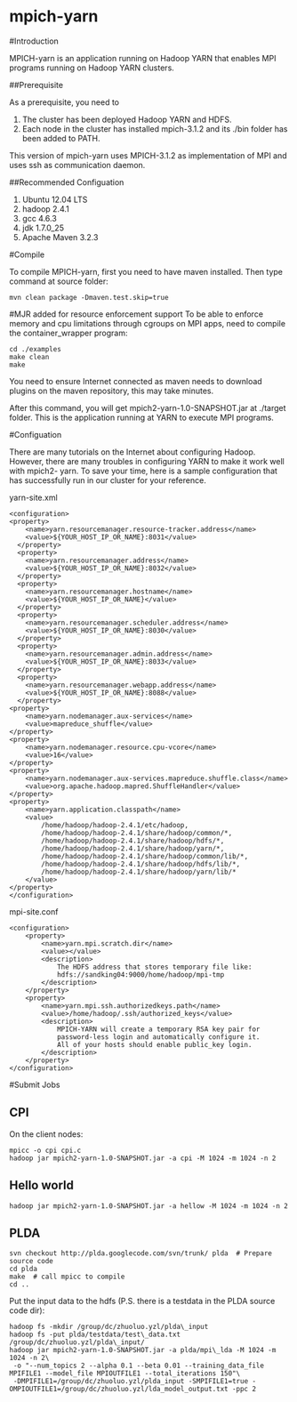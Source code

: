 mpich-yarn
===========
#Introduction

MPICH-yarn is an application running on Hadoop YARN that enables
MPI programs running on Hadoop YARN clusters. 

##Prerequisite

As a prerequisite, you need to

1. The cluster has been deployed Hadoop YARN and HDFS.
2. Each node in the cluster has installed mpich-3.1.2 and its ./bin
folder has been added to PATH.

This version of mpich-yarn uses MPICH-3.1.2 as implementation of MPI
and uses ssh as communication daemon.

##Recommended Configuation

1. Ubuntu 12.04 LTS
2. hadoop 2.4.1
3. gcc 4.6.3
4. jdk 1.7.0_25
5. Apache Maven 3.2.3

#Compile

To compile MPICH-yarn, first you need to have maven installed. Then 
type command at source folder:

	mvn clean package -Dmaven.test.skip=true

#MJR added for resource enforcement support
	To be able to enforce memory and cpu limitations through cgroups on MPI apps,
	need to compile the container_wrapper program:

	cd ./examples
	make clean
	make
	
You need to ensure Internet connected as maven needs to download plugins
on the maven repository, this may take minutes.

After this command, you will get mpich2-yarn-1.0-SNAPSHOT.jar at
./target folder. This is the application running at YARN to execute
MPI programs.

#Configuation

There are many tutorials on the Internet about configuring Hadoop. However,
there are many troubles in configuring YARN to make it work well with mpich2-
yarn. To save your time, here is a sample configuration that has successfully
run in our cluster for your reference.

yarn-site.xml

	<configuration>
	<property>
	    <name>yarn.resourcemanager.resource-tracker.address</name>
	    <value>${YOUR_HOST_IP_OR_NAME}:8031</value>
	  </property>
	  <property>
	    <name>yarn.resourcemanager.address</name>
	    <value>${YOUR_HOST_IP_OR_NAME}:8032</value>
	  </property>
	  <property>
	    <name>yarn.resourcemanager.hostname</name>
	    <value>${YOUR_HOST_IP_OR_NAME}</value>
	  </property>
	  <property>
	    <name>yarn.resourcemanager.scheduler.address</name>
	    <value>${YOUR_HOST_IP_OR_NAME}:8030</value>
	  </property>
	  <property>
	    <name>yarn.resourcemanager.admin.address</name>
	    <value>${YOUR_HOST_IP_OR_NAME}:8033</value>
	  </property>
	  <property>
	    <name>yarn.resourcemanager.webapp.address</name>
	    <value>${YOUR_HOST_IP_OR_NAME}:8088</value>
	  </property>
	<property>
		<name>yarn.nodemanager.aux-services</name>
		<value>mapreduce_shuffle</value>
	</property>
	<property>
		<name>yarn.nodemanager.resource.cpu-vcore</name>
		<value>16</value>
	</property>
	<property>
		<name>yarn.nodemanager.aux-services.mapreduce.shuffle.class</name>
		<value>org.apache.hadoop.mapred.ShuffleHandler</value>
	</property>
	<property>
		<name>yarn.application.classpath</name>
		<value>
			/home/hadoop/hadoop-2.4.1/etc/hadoop,
			/home/hadoop/hadoop-2.4.1/share/hadoop/common/*,
			/home/hadoop/hadoop-2.4.1/share/hadoop/hdfs/*,
			/home/hadoop/hadoop-2.4.1/share/hadoop/yarn/*,
			/home/hadoop/hadoop-2.4.1/share/hadoop/common/lib/*,
			/home/hadoop/hadoop-2.4.1/share/hadoop/hdfs/lib/*,
			/home/hadoop/hadoop-2.4.1/share/hadoop/yarn/lib/*
		</value>
	</property>
	</configuration>
	
mpi-site.conf

	<configuration>
		<property>
			<name>yarn.mpi.scratch.dir</name>
			<value></value>
			<description>
				The HDFS address that stores temporary file like:
				hdfs://sandking04:9000/home/hadoop/mpi-tmp
			</description>
		</property>
		<property>
			<name>yarn.mpi.ssh.authorizedkeys.path</name>
			<value>/home/hadoop/.ssh/authorized_keys</value>
			<description>
				MPICH-YARN will create a temporary RSA key pair for
				password-less login and automatically configure it. 
				All of your hosts should enable public_key login.
			</description>
		</property>
	</configuration> 

#Submit Jobs

## CPI

On the client nodes:

    mpicc -o cpi cpi.c
    hadoop jar mpich2-yarn-1.0-SNAPSHOT.jar -a cpi -M 1024 -m 1024 -n 2

## Hello world

    hadoop jar mpich2-yarn-1.0-SNAPSHOT.jar -a hellow -M 1024 -m 1024 -n 2

## PLDA

    svn checkout http://plda.googlecode.com/svn/trunk/ plda  # Prepare source code
    cd plda
    make  # call mpicc to compile
    cd ..

Put the input data to the hdfs (P.S. there is a testdata in the PLDA source
code dir):

    hadoop fs -mkdir /group/dc/zhuoluo.yzl/plda\_input
    hadoop fs -put plda/testdata/test\_data.txt /group/dc/zhuoluo.yzl/plda\_input/
    hadoop jar mpich2-yarn-1.0-SNAPSHOT.jar -a plda/mpi\_lda -M 1024 -m 1024 -n 2\
     -o "--num_topics 2 --alpha 0.1 --beta 0.01 --training_data_file MPIFILE1 --model_file MPIOUTFILE1 --total_iterations 150"\
     -DMPIFILE1=/group/dc/zhuoluo.yzl/plda_input -SMPIFILE1=true -OMPIOUTFILE1=/group/dc/zhuoluo.yzl/lda_model_output.txt -ppc 2
